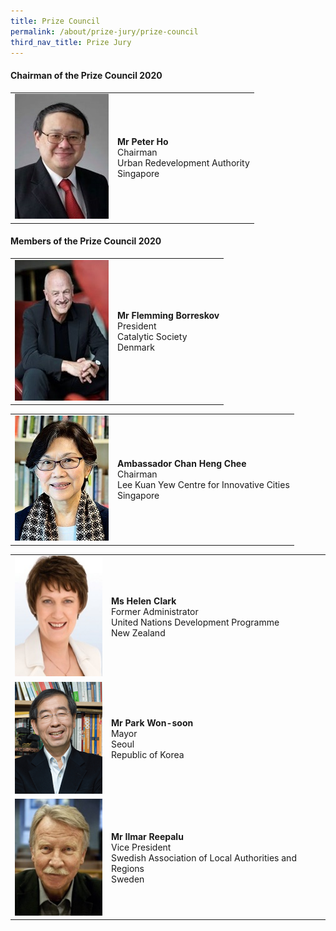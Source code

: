 ```yaml
---
title: Prize Council
permalink: /about/prize-jury/prize-council
third_nav_title: Prize Jury
---
```


#### **Chairman of the Prize Council 2020**

<table style="width: 100%;" border="0" cellpadding="10">
<tbody>
<tr>
<td style="width: 150px;"><img src="/images/jury/peter-ho.jpg" alt="Peter Ho" /></td>
<td><strong>Mr Peter Ho</strong><br />Chairman<br />Urban Redevelopment Authority<br />Singapore</td>
</tr>
</tbody>
</table>

#### **Members of the Prize Council 2020**

<table style="width: 100%;" border="0" cellpadding="10">
<tbody>
<tr>
<td style="width: 150px;"><img src="/images/jury/flemming-borreskov.jpg" alt="Flemming Borreskov" /></td>
<td><strong>Mr Flemming Borreskov</strong><br />President<br />Catalytic Society<br />Denmark</td>
</tr>
</tbody>
</table>

<table style="width: 100%;" border="0" cellpadding="10">
<tbody>
<tr>
<td><img src="/images/jury/chan-heng-chee.jpg" alt="Chan Heng Chee" /></td>
<td><strong>Ambassador Chan Heng Chee</strong><br />Chairman<br />Lee Kuan Yew Centre for Innovative Cities<br />Singapore</td>
</tr>
</tbody>
</table>  

<table style="width: 100%;" border="0" cellpadding="10">
<tbody>
<tr>
<td><img src="/images/jury/helen-clark.jpg" alt="Helen Clark" /></td>
<td><strong>Ms Helen Clark</strong><br />Former Administrator<br />United Nations Development Programme<br />New Zealand</td>
</tr>
<tr>
<td><img src="/images/jury/park-won-soon.png" alt="Park Won-soon" /></td>
<td><strong>Mr Park Won-soon</strong><br />Mayor<br />Seoul<br />Republic of Korea</td>
</tr>
<tr>
<td><img src="/images/jury/ilmar-reepalu.jpg" alt="Ilmar Reepalu" /></td>
<td><strong>Mr Ilmar Reepalu</strong><br />Vice President<br />Swedish Association of Local Authorities and Regions<br />Sweden</td>
</tr> 
</tbody>
</table>

